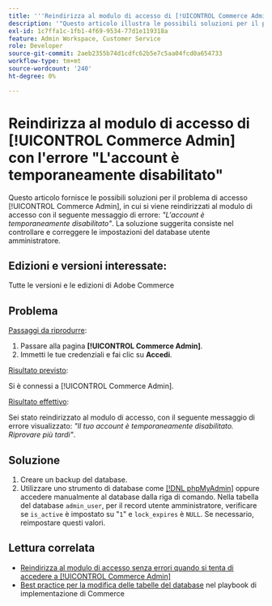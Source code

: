 ```yaml
---
title: '''Reindirizza al modulo di accesso di [!UICONTROL Commerce Admin] con l''errore "L''account è temporaneamente disabilitato"'
description: '"Questo articolo illustra le possibili soluzioni per il problema di accesso dell’amministratore di Commerce, in cui si viene reindirizzati al modulo di accesso con il seguente messaggio di errore: *"L’account è temporaneamente disabilitato"*. La soluzione suggerita consiste nel controllare e correggere le impostazioni del database utente amministratore.'''
exl-id: 1c7ffa1c-1fb1-4f69-9534-77d1e119318a
feature: Admin Workspace, Customer Service
role: Developer
source-git-commit: 2aeb2355b74d1cdfc62b5e7c5aa04fcd0a654733
workflow-type: tm+mt
source-wordcount: '240'
ht-degree: 0%

---
```


# Reindirizza al modulo di accesso di [!UICONTROL Commerce Admin] con l&#39;errore &quot;L&#39;account è temporaneamente disabilitato&quot;

Questo articolo fornisce le possibili soluzioni per il problema di accesso [!UICONTROL Commerce Admin], in cui si viene reindirizzati al modulo di accesso con il seguente messaggio di errore: *&quot;L&#39;account è temporaneamente disabilitato&quot;*. La soluzione suggerita consiste nel controllare e correggere le impostazioni del database utente amministratore.

## Edizioni e versioni interessate:

Tutte le versioni e le edizioni di Adobe Commerce

## Problema

<u>Passaggi da riprodurre</u>:

1. Passare alla pagina **[!UICONTROL Commerce Admin]**.
1. Immetti le tue credenziali e fai clic su **Accedi**.

<u>Risultato previsto</u>:

Si è connessi a [!UICONTROL Commerce Admin].

<u>Risultato effettivo</u>:

Sei stato reindirizzato al modulo di accesso, con il seguente messaggio di errore visualizzato: *&quot;Il tuo account è temporaneamente disabilitato. Riprovare più tardi&quot;*.

## Soluzione

1. Creare un backup del database.
1. Utilizzare uno strumento di database come [[!DNL phpMyAdmin]](https://experienceleague.adobe.com/it/docs/commerce-operations/installation-guide/prerequisites/optional-software#phpmyadmin) oppure accedere manualmente al database dalla riga di comando. Nella tabella del database `admin_user`, per il record utente amministratore, verificare se `is_active` è impostato su &quot;`1`&quot; e `lock_expires` è `NULL`. Se necessario, reimpostare questi valori.

## Lettura correlata

* [Reindirizza al modulo di accesso senza errori quando si tenta di accedere a [!UICONTROL Commerce Admin]](https://experienceleague.adobe.com/it/docs/commerce-knowledge-base/kb/troubleshooting/miscellaneous/login-redirect-when-trying-to-login-to-magento-admin)
* [Best practice per la modifica delle tabelle del database](https://experienceleague.adobe.com/it/docs/commerce-operations/implementation-playbook/best-practices/development/modifying-core-and-third-party-tables#why-adobe-recommends-avoiding-modifications) nel playbook di implementazione di Commerce
